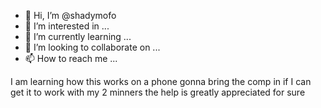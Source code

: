 - 👋 Hi, I’m @shadymofo
- 👀 I’m interested in ...
- 🌱 I’m currently learning ...
- 💞️ I’m looking to collaborate on ...
- 📫 How to reach me ...

<!---
shadymofo/shadymofo is a ✨ special ✨ repository because its `README.md` (this file) appears on your GitHub profile.
You can click the Preview link to take a look at your changes.
--->I am learning how this works on a phone gonna bring the comp in if I can get it to work with my 2 minners the help is greatly appreciated for sure

